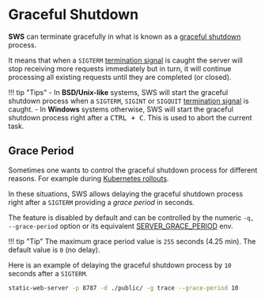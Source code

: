 # Graceful Shutdown

**SWS** can terminate gracefully in what is known as a [graceful shutdown](https://cloud.google.com/blog/products/containers-kubernetes/kubernetes-best-practices-terminating-with-grace) process.

It means that when a `SIGTERM` [termination signal](https://www.gnu.org/software/libc/manual/html_node/Termination-Signals.html) is caught the server will stop receiving more requests immediately but in turn, it will continue processing all existing requests until they are completed (or closed).

!!! tip "Tips"
    - In **BSD/Unix-like** systems, SWS will start the graceful shutdown process when a `SIGTERM`, `SIGINT` or `SIGQUIT` [termination signal](https://www.gnu.org/software/libc/manual/html_node/Termination-Signals.html) is caught.
    - In **Windows** systems otherwise, SWS will start the graceful shutdown process right after a <kbd>CTRL + C</kbd>. This is used to abort the current task.

## Grace Period

Sometimes one wants to control the graceful shutdown process for different reasons. For example during [Kubernetes rollouts](https://github.com/static-web-server/static-web-server/issues/79).

In these situations, SWS allows delaying the graceful shutdown process right after a `SIGTERM` providing a *grace period* in seconds.

The feature is disabled by default and can be controlled by the numeric `-q, --grace-period` option or its equivalent [SERVER_GRACE_PERIOD](./../configuration/environment-variables.md#server_grace_period) env.

!!! tip "Tip"
    The maximum grace period value is `255` seconds (4.25 min). The default value is `0` (no delay).

Here is an example of delaying the graceful shutdown process by `10` seconds after a `SIGTERM`.

```sh
static-web-server -p 8787 -d ./public/ -g trace --grace-period 10
```
